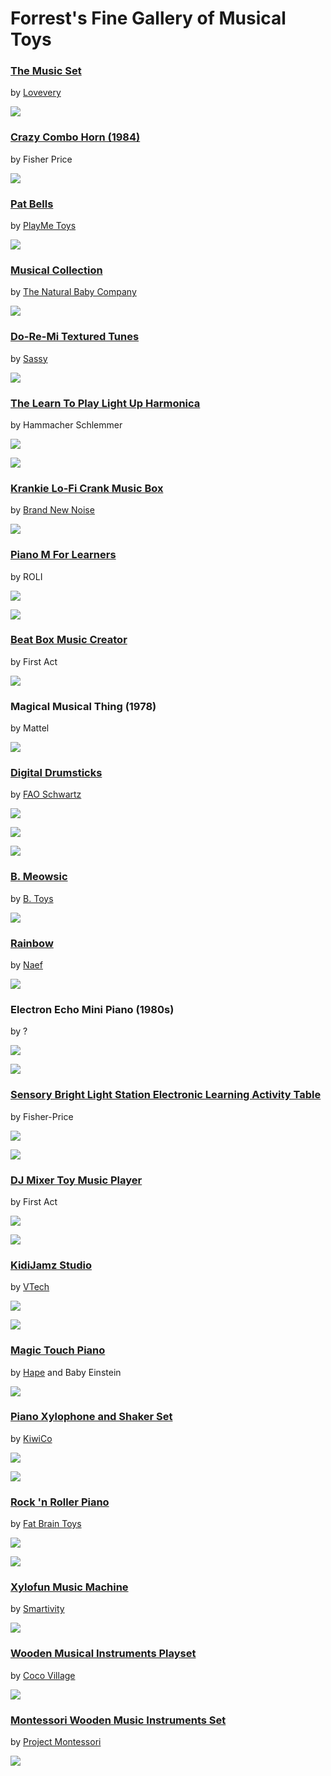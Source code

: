 # Forrest's Fine Gallery of Musical Toys



### [The Music Set](https://lovevery.com/products/the-music-set)

by [Lovevery](https://lovevery.com/)

![](media/MusicSet_FlayLay.png)



### [Crazy Combo Horn (1984)](https://www.reddit.com/r/The1980s/comments/1bpc53m/fisher_price_crazy_combo_horn_1984/)

by Fisher Price

![](media/crazyhorn.png)



### [Pat Bells](https://playmetoys.com/products-single-item.php?p=95)

by [PlayMe Toys](https://playmetoys.com/index.php)

![](media/playmepat.jpg)



### [Musical Collection](https://www.thenaturalbabyco.com/collections/musical)

by [The Natural Baby Company](https://www.thenaturalbabyco.com/collections/musical)

![](media/naturalbaby.png)



### [Do-Re-Mi Textured Tunes](https://www.sassybaby.com/sensory-toys/p/do-re-mi-textured-tunes)

by [Sassy](https://www.sassybaby.com/)

![](media/textured.jpg)



### [The Learn To Play Light Up Harmonica](https://www.hammacher.com/product/learn-to-play-light-up-harmonica)

by Hammacher Schlemmer

![](media/lightharmonica1.png)

![](media/lightharmonica2.png)



### [Krankie Lo-Fi Crank Music Box](https://www.brandnewnoise.com/products/crank-music-box-with-recorder)

by [Brand New Noise](https://www.brandnewnoise.com/)

![](media/krankie.png)



### [Piano M For Learners](https://roli.com/us/product/piano-m-learn)

by ROLI

![](media/pianom_airwave.png)

![](media/pianom.png)



### [Beat Box Music Creator](https://www.target.com/p/first-act-beat-box-music-creator/-/A-87847992)

by First Act

![](media/firstact.png)



### Magical Musical Thing (1978)

by Mattel

![](media/magicalmusicalthing.jpg)



### [Digital Drumsticks](https://www.target.com/p/fao-schwarz-digital-drumsticks/-/A-90564508)

by [FAO Schwartz](https://faoschwarz.com/pages/search-results?q=musical)

![](media/ddrm.png)

![](media/ddrm2.png)

![](media/ddrm3.png)



### [B. Meowsic](https://mybtoys.com/shop/meowsic/)

by [B. Toys](https://mybtoys.com/)

![](media/meowsic.png)



### [Rainbow](https://www.naefusa.com/products/rainbow)

by [Naef](https://www.naefusa.com/)

![](media/rainbow.png)



### Electron Echo Mini Piano (1980s)

by ?

![](media/echo1.png)

![](media/echo2.png)



### [Sensory Bright Light Station Electronic Learning Activity Table](https://www.target.com/p/fisher-price-sensory-bright-light-station-electronic-learning-activity-table/-/A-87822515)

by Fisher-Price

![](media/brightlight1.png)

![](media/brightlight2.png)



### [DJ Mixer Toy Music Player](https://www.target.com/p/first-act-dj-mixer-toy-music-player/-/A-88995365#lnk=sametab)

by First Act

![](media/asmrdj1.png)

![](media/asmrdj2.png)



### [KidiJamz Studio](https://www.vtechkids.com/product/detail/620/KidiJamz_Studio)

by [VTech](https://www.vtechkids.com/)

![](media/kidijamz1.jpg)

![](media/kidijamz2.jpg)

### [Magic Touch Piano](https://toys.hape.com/products/800895)

by [Hape](https://toys.hape.com/) and Baby Einstein

![](media/magictouch.png)



### [Piano Xylophone and Shaker Set](https://www.kiwico.com/us/store/dp/piano-xylophone-and-shaker-set/4812)

by [KiwiCo](https://www.kiwico.com/)

![](media/kiwipiano1.png)

![](media/kiwipiano2.png)



### [Rock 'n Roller Piano](https://www.fatbraintoys.com/toy_companies/fat_brain_toy_co/rock_n_roller_piano.cfm)

by [Fat Brain Toys](https://www.fatbraintoys.com/index.cfm)

![](media/rockroller1.jpg)

![](media/rockroller2.jpg)

### [Xylofun Music Machine](https://smartivity.com/products/smartivity-mechanical-xylofun-music-machine)

by [Smartivity](https://smartivity.com/)

![](media/xylofun.png)



### [Wooden Musical Instruments Playset](https://cocovillage.com/products/wooden-muscial-instruments-playset)

by [Coco Village](https://cocovillage.com/)

![](media/coco.png)



### [Montessori Wooden Music Instruments Set](https://www.projectmontessori.com/products/montessori-music-instruments)

by [Project Montessori](https://www.projectmontessori.com/products/montessori-music-instruments)

![](media/montessori.png)
